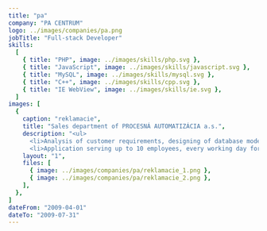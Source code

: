 ```yaml
---
title: "pa"
company: "PA CENTRUM"
logo: ../images/companies/pa.png
jobTitle: "Full-stack Developer"
skills:
  [
    { title: "PHP", image: ../images/skills/php.svg },
    { title: "JavaScript", image: ../images/skills/javascript.svg },
    { title: "MySQL", image: ../images/skills/mysql.svg },
    { title: "C++", image: ../images/skills/cpp.svg },
    { title: "IE WebView", image: ../images/skills/ie.svg },
  ]
images: [
  {
    caption: "reklamacie",
    title: "Sales department of PROCESNÁ AUTOMATIZÁCIA a.s.",
    description: "<ul>
      <li>Analysis of customer requirements, designing of database model based on MySQL database and development of web application of <b>complaint system for Sales department</b>.</li>
      <li>Application serving up to 10 employees, every working day for many years without any issue or bug-report.</li></ul>",
    layout: "1",
    files: [
      { image: ../images/companies/pa/reklamacie_1.png },
      { image: ../images/companies/pa/reklamacie_2.png },
    ],
  },
]
dateFrom: "2009-04-01"
dateTo: "2009-07-31"
---
```

